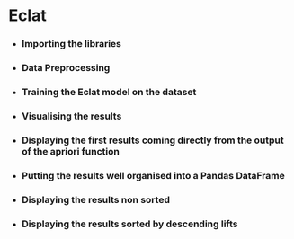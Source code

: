# Eclat

- ### Importing the libraries

- ### Data Preprocessing

- ### Training the Eclat model on the dataset

- ### Visualising the results

- ### Displaying the first results coming directly from the output of the apriori function

- ### Putting the results well organised into a Pandas DataFrame

- ### Displaying the results non sorted

- ### Displaying the results sorted by descending lifts
